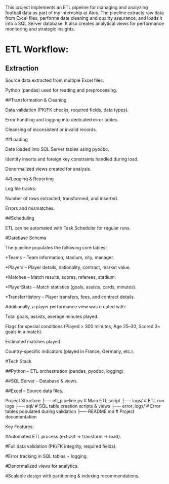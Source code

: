 This project implements an ETL pipeline for managing and analyzing football data as part of my internship at Atos.
The pipeline extracts raw data from Excel files, performs data cleaning and quality assurance, and loads it into a SQL Server database.
It also creates analytical views for performance monitoring and strategic insights.


# ETL Workflow:

## Extraction

Source data extracted from multiple Excel files.

Python (pandas) used for reading and preprocessing.

##Transformation & Cleaning

Data validation (PK/FK checks, required fields, data types).

Error handling and logging into dedicated error tables.

Cleansing of inconsistent or invalid records.

##Loading

Data loaded into SQL Server tables using pyodbc.

Identity inserts and foreign key constraints handled during load.

Denormalized views created for analysis.

##Logging & Reporting

Log file tracks:

Number of rows extracted, transformed, and inserted.

Errors and mismatches.

##Scheduling

ETL can be automated with Task Scheduler for regular runs.

#Database Schema

The pipeline populates the following core tables:

*Teams – Team information, stadium, city, manager.

*Players – Player details, nationality, contract, market value.

*Matches – Match results, scores, referees, stadium.

*PlayerStats – Match statistics (goals, assists, cards, minutes).

*TransferHistory – Player transfers, fees, and contract details.

Additionally, a player performance view was created with:

Total goals, assists, average minutes played.

Flags for special conditions (Played > 300 minutes, Age 25–30, Scored 3+ goals in a match).

Estimated matches played.

Country-specific indicators (played in France, Germany, etc.).

#Tech Stack

##Python – ETL orchestration (pandas, pyodbc, logging).

##SQL Server – Database & views.

##Excel – Source data files.

Project Structure
├── etl_pipeline.py        # Main ETL script
├── logs/                  # ETL run logs
├── sql/                   # SQL table creation scripts & views
├── error_logs/            # Error tables populated during validation
├── README.md              # Project documentation

Key Features:

#Automated ETL process (extract → transform → load).

#Full data validation (PK/FK integrity, required fields).

#Error tracking in SQL tables + logging.

#Denormalized views for analytics.

#Scalable design with partitioning & indexing recommendations.
